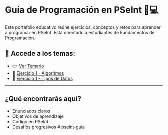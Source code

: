 # Guía de Programación en PSeInt 🧠💻

Este portafolio educativo reúne ejercicios, conceptos y retos para aprender a programar en PSeInt. Está orientado a estudiantes de Fundamentos de Programación.

## 📂 Accede a los temas:

- 👉 [Ver Temario](temario.md)
- 🧠 [Ejercicio 1 - Algoritmos](01_Algoritmos/ejercicio1.md)
- 💾 [Ejercicio 1 - Tipos de Datos](02_Tipos_Datos/ejercicio1.md)

---

## ¿Qué encontrarás aquí?

- Enunciados claros
- Objetivos de aprendizaje
- Código en PSeInt
- Desafíos progresivos
#   p s e i n t - g u i a 
 
 
